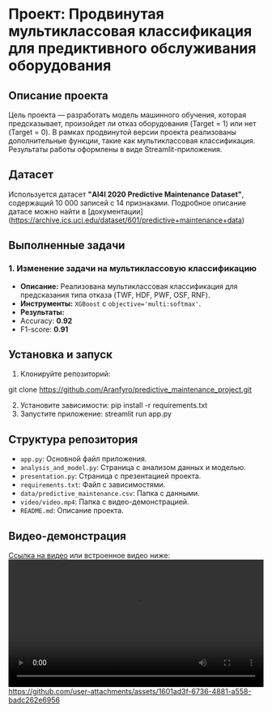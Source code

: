 # Проект: Продвинутая мультиклассовая классификация для предиктивного обслуживания оборудования

## Описание проекта
Цель проекта — разработать модель машинного обучения, которая
предсказывает, произойдет ли отказ оборудования (Target = 1) или нет
(Target = 0). В рамках продвинутой версии проекта реализованы
дополнительные функции, такие как мультиклассовая классификация.
Результаты работы оформлены в виде Streamlit-приложения.
## Датасет
Используется датасет **"AI4I 2020 Predictive Maintenance Dataset"**,
содержащий 10 000 записей с 14 признаками. Подробное описание датасе
можно найти в [документации]
(https://archive.ics.uci.edu/dataset/601/predictive+maintenance+data)
## Выполненные задачи
### **1. Изменение задачи на мультиклассовую классификацию**
- **Описание:** Реализована мультиклассовая классификация для предсказания
типа отказа (TWF, HDF, PWF, OSF, RNF).
- **Инструменты:** `XGBoost` с `objective='multi:softmax'`.
- **Результаты:**
 - Accuracy: **0.92**
 - F1-score: **0.91**
## Установка и запуск
1. Клонируйте репозиторий:

 git clone <https://github.com/Aranfyro/predictive_maintenance_project.git>

2. Установите зависимости:
 pip install -r requirements.txt
3. Запустите приложение:
 streamlit run app.py
## Структура репозитория
- `app.py`: Основной файл приложения.
- `analysis_and_model.py`: Страница с анализом данных и моделью.
- `presentation.py`: Страница с презентацией проекта.
- `requirements.txt`: Файл с зависимостями.
- `data/predictive_maintenance.csv`: Папка с данными.
- `video/video.mp4`: Папка с видео-демонстрацией.
- `README.md`: Описание проекта.
## Видео-демонстрация
[Ссылка на видео](video/video.mp4) или встроенное видео ниже:
<video src="https://github.com/user-attachments/assets/e27b4f8b-fcdb-41b9-b800-853dbb5de39a" controls width="100%"></video>
https://github.com/user-attachments/assets/1601ad3f-6736-4881-a558-badc262e6956


